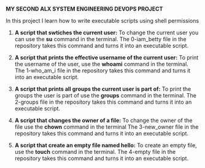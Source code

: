 **MY SECOND ALX SYSTEM ENGINEERING DEVOPS PROJECT**

In this project I learn how to write executable scripts using shell permissions

1. **A script that swtiches the current user:**
   To change the current user you can use the **su** command in the terminal.
   The 0-iam_betty file in the repository takes this command and turns it into
   an executable script.

2. **A script that prints the effective username of the current user:**
   To print the username of the user, use the **whoami** command in the terminal.
   The 1-who_am_i file in the repository takes this command and turns it into an
   executable script.

3. **A script that prints all groups the current user is part of:**
   To print the groups the user is part of use the **groups** command in the
   terminal.
   The 2-groups file in the repository takes this command and turns it into an
   executable script.

4. **A script that changes the owner of a file:**
   To change the owner of the file use the **chown** command in the terminal
   The 3-new_owner file in the repository takes this command and turns it into an
   executable script.

5. **A script that create an empty file named hello:**
   To create an empty file, use the **touch** command in the terminal.
   The 4-empty file in the repository takes this command and turns it into an
   executable script.